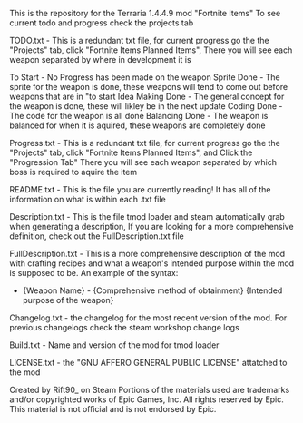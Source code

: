 This is the repository for the Terraria 1.4.4.9 mod "Fortnite Items"
To see current todo and progress check the projects tab

TODO.txt - This is a redundant txt file, for current progress go the the "Projects" tab, click "Fortnite Items Planned Items",
There you will see each weapon separated by where in development it is

To Start - No Progress has been made on the weapon
Sprite Done - The sprite for the weapon is done, these weapons will tend to come out before weapons that are in "to start
Idea Making Done - The general concept for the weapon is done, these will likley be in the next update
Coding Done - The code for the weapon is all done
Balancing Done - The weapon is balanced for when it is aquired, these weapons are completely done


Progress.txt - This is a redundant txt file, for current progress go the the "Projects" tab, click "Fortnite Items Planned Items", and Click the "Progression Tab" 
There you will see each weapon separated by which boss is required to aquire the item

README.txt - This is the file you are currently reading! It has all of the information on what is within each .txt file

Description.txt - This is the file tmod loader and steam automatically grab when generating a description, If you are looking
for a more comprehensive definition, check out the FullDescription.txt file

FullDescription.txt - This is a more comprehensive description of the mod with crafting recipes and what a weapon's intended
purpose within the mod is supposed to be.
An example of the syntax:
- {Weapon Name} - {Comprehensive method of obtainment}
{Intended purpose of the weapon}

Changelog.txt - the changelog for the most recent version of the mod. For previous changelogs check the steam workshop change logs

Build.txt - Name and version of the mod for tmod loader

LICENSE.txt - the "GNU AFFERO GENERAL PUBLIC LICENSE" attatched to the mod

Created by Rift90_ on Steam
Portions of the materials used are trademarks and/or copyrighted works of Epic Games, Inc. All rights reserved by Epic. This material is not official and is not endorsed by Epic.
